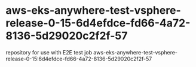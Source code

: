 # aws-eks-anywhere-test-vsphere-release-0-15-6d4efdce-fd66-4a72-8136-5d29020c2f2f-57
repository for use with E2E test job aws-eks-anywhere-test-vsphere-release-0-15:6d4efdce-fd66-4a72-8136-5d29020c2f2f-57
